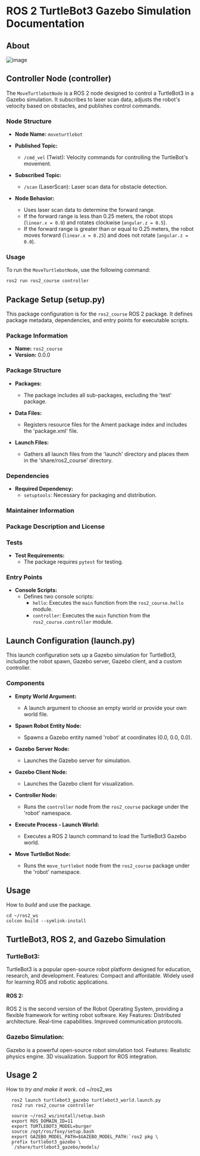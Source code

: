# ROS 2 TurtleBot3 Gazebo Simulation Documentation
## About

![image](https://github.com/DoczyKristof/Ros2_kotprog/assets/44243837/02a05edd-119d-46d5-91b8-a8adca719538)

## Controller Node (controller)

The `MoveTurtlebotNode` is a ROS 2 node designed to control a TurtleBot3 in a Gazebo simulation. It subscribes to laser scan data, adjusts the robot's velocity based on obstacles, and publishes control commands.

### Node Structure

- **Node Name:** `moveturtlebot`
- **Published Topic:**
  - `/cmd_vel` (Twist): Velocity commands for controlling the TurtleBot's movement.

- **Subscribed Topic:**
  - `/scan` (LaserScan): Laser scan data for obstacle detection.

- **Node Behavior:**
  - Uses laser scan data to determine the forward range.
  - If the forward range is less than 0.25 meters, the robot stops (`linear.x = 0.0`) and rotates clockwise (`angular.z = 0.5`).
  - If the forward range is greater than or equal to 0.25 meters, the robot moves forward (`linear.x = 0.25`) and does not rotate (`angular.z = 0.0`).

### Usage

To run the `MoveTurtlebotNode`, use the following command:

```bash
ros2 run ros2_course controller
```

## Package Setup (setup.py)

This package configuration is for the `ros2_course` ROS 2 package. It defines package metadata, dependencies, and entry points for executable scripts.

### Package Information

- **Name:** `ros2_course`
- **Version:** 0.0.0

### Package Structure

- **Packages:**
  - The package includes all sub-packages, excluding the 'test' package.

- **Data Files:**
  - Registers resource files for the Ament package index and includes the 'package.xml' file.

- **Launch Files:**
  - Gathers all launch files from the 'launch' directory and places them in the 'share/ros2_course' directory.

### Dependencies

- **Required Dependency:**
  - `setuptools`: Necessary for packaging and distribution.

### Maintainer Information

### Package Description and License

### Tests

- **Test Requirements:**
  - The package requires `pytest` for testing.

### Entry Points

- **Console Scripts:**
  - Defines two console scripts:
    - `hello`: Executes the `main` function from the `ros2_course.hello` module.
    - `controller`: Executes the `main` function from the `ros2_course.controller` module.


## Launch Configuration (launch.py)

This launch configuration sets up a Gazebo simulation for TurtleBot3, including the robot spawn, Gazebo server, Gazebo client, and a custom controller.

### Components

- **Empty World Argument:**
  - A launch argument to choose an empty world or provide your own world file.

- **Spawn Robot Entity Node:**
  - Spawns a Gazebo entity named 'robot' at coordinates (0.0, 0.0, 0.0).

- **Gazebo Server Node:**
  - Launches the Gazebo server for simulation.

- **Gazebo Client Node:**
  - Launches the Gazebo client for visualization.

- **Controller Node:**
  - Runs the `controller` node from the `ros2_course` package under the 'robot' namespace.

- **Execute Process - Launch World:**
  - Executes a ROS 2 launch command to load the TurtleBot3 Gazebo world.

- **Move TurtleBot Node:**
  - Runs the `move_turtlebot` node from the `ros2_course` package under the 'robot' namespace.


## Usage

How to *build* and use the package.

    cd ~/ros2_ws
    colcon build --symlink-install

## TurtleBot3, ROS 2, and Gazebo Simulation
### TurtleBot3:
TurtleBot3 is a popular open-source robot platform designed for education, research, and development.
Features:
Compact and affordable.
Widely used for learning ROS and robotic applications.
#### ROS 2:
ROS 2 is the second version of the Robot Operating System, providing a flexible framework for writing robot software.
Key Features:
Distributed architecture.
Real-time capabilities.
Improved communication protocols.
### Gazebo Simulation:
Gazebo is a powerful open-source robot simulation tool.
Features:
Realistic physics engine.
3D visualization.
Support for ROS integration.

## Usage 2

How to *try and make it work*.
cd ~/ros2_ws

      ros2 launch turtlebot3_gazebo turtlebot3_world.launch.py
      ros2 run ros2_course controller

      source ~/ros2_ws/install/setup.bash
      export ROS_DOMAIN_ID=11
      export TURTLEBOT3_MODEL=burger
      source /opt/ros/foxy/setup.bash
      export GAZEBO_MODEL_PATH=$GAZEBO_MODEL_PATH:`ros2 pkg \
      prefix turtlebot3_gazebo \
      `/share/turtlebot3_gazebo/models/
